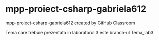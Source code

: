 # mpp-proiect-csharp-gabriela612
mpp-proiect-csharp-gabriela612 created by GitHub Classroom

Tema care trebuie prezentata in laboratorul 3 este branch-ul Tema_lab3.
